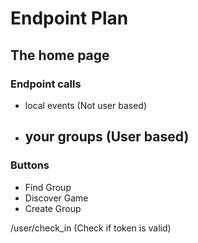 
# Endpoint Plan




## The home page
### Endpoint calls
- local events (Not user based)
- your groups (User based)
    - 


### Buttons
- Find Group
- Discover Game
- Create Group




/user/check_in (Check if token is valid)

